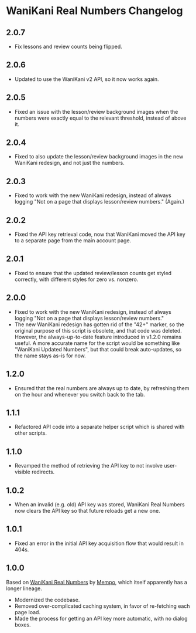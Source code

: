 # WaniKani Real Numbers Changelog

## 2.0.7

* Fix lessons and review counts being flipped.

## 2.0.6

* Updated to use the WaniKani v2 API, so it now works again.

## 2.0.5

* Fixed an issue with the lesson/review background images when the numbers were exactly equal to the relevant threshold, instead of above it.

## 2.0.4

* Fixed to also update the lesson/review background images in the new WaniKani redesign, and not just the numbers.

## 2.0.3

* Fixed to work with the new WaniKani redesign, instead of always logging "Not on a page that displays lesson/review numbers." (Again.)

## 2.0.2

* Fixed the API key retrieval code, now that WaniKani moved the API key to a separate page from the main account page.

## 2.0.1

* Fixed to ensure that the updated review/lesson counts get styled correctly, with different styles for zero vs. nonzero.

## 2.0.0

* Fixed to work with the new WaniKani redesign, instead of always logging "Not on a page that displays lesson/review numbers."
* The new WaniKani redesign has gotten rid of the "42+" marker, so the original purpose of this script is obsolete, and that code was deleted. However, the always-up-to-date feature introduced in v1.2.0 remains useful. A more accurate name for the script would be something like "WaniKani Updated Numbers", but that could break auto-updates, so the name stays as-is for now.

## 1.2.0

* Ensured that the real numbers are always up to date, by refreshing them on the hour and whenever you switch back to the tab.

## 1.1.1

* Refactored API code into a separate helper script which is shared with other scripts.

## 1.1.0

* Revamped the method of retrieving the API key to not involve user-visible redirects.

## 1.0.2

* When an invalid (e.g. old) API key was stored, WaniKani Real Numbers now clears the API key so that future reloads get a new one.

## 1.0.1

* Fixed an error in the initial API key acquisition flow that would result in 404s.

## 1.0.0

Based on [WaniKani Real Numbers](https://greasyfork.org/en/scripts/11244-wanikani-real-numbers) by [Mempo](https://greasyfork.org/en/users/13665-mempo), which itself apparently has a longer lineage.

* Modernized the codebase.
* Removed over-complicated caching system, in favor of re-fetching each page load.
* Made the process for getting an API key more automatic, with no dialog boxes.
